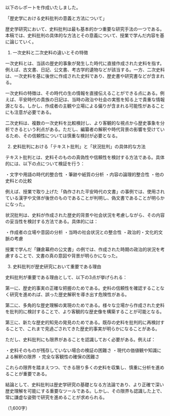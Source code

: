 以下のレポートを作成いたしました。

「歴史学における史料批判の意義と方法について」

歴史学研究において、史料批判は最も基本的かつ重要な研究手法の一つである。本稿では、史料批判の具体的な方法とその意義について、授業で学んだ内容を基に論じていく。

1. 一次史料と二次史料の違いとその特徴

一次史料とは、当該の歴史的事象が発生した時代に直接作成された史料を指す。例えば、古文書、日記、公文書、考古学的遺物などが該当する。一方、二次史料は、一次史料を基に後世に作成された史料であり、歴史書や研究書などが含まれる。

一次史料の特徴は、その時代の生の情報を直接伝えることができる点にある。例えば、平安時代の貴族の日記は、当時の政治や社会の実態を知る上で貴重な情報源となる。しかし、作成者の主観や立場による偏りが含まれる可能性があることにも注意が必要である。

二次史料は、複数の一次史料を比較検討し、より客観的な視点から歴史事象を分析できるという利点がある。ただし、編纂者の解釈や時代背景の影響を受けているため、その信頼性については慎重な検討が必要となる。

2. 史料批判における「テキスト批判」と「状況批判」の具体的な方法

テキスト批判とは、史料そのものの真偽性や信頼性を検討する方法である。具体的には、以下の点について検証を行う：

・文字や用語の時代的整合性
・筆跡や紙質の分析
・内容の論理的整合性
・他の史料との比較

例えば、授業で取り上げた「偽作された平安時代の文書」の事例では、使用されている漢字や文体が後世のものであることが判明し、偽文書であることが明らかになった。

状況批判は、史料が作成された歴史的背景や社会状況を考慮しながら、その内容の妥当性を検討する方法である。具体的には：

・作成者の立場や意図の分析
・当時の社会状況との整合性
・政治的・文化的文脈の考慮

授業で学んだ「鎌倉幕府の公文書」の例では、作成された時期の政治的状況を考慮することで、文書の真の意図や背景が明らかになった。

3. 史料批判が歴史研究において重要である理由

史料批判が重要である理由として、以下の3点が挙げられる：

第一に、歴史的事実の正確な把握のためである。史料の信頼性を確認することなく研究を進めれば、誤った歴史解釈を導き出す危険性がある。

第二に、多角的な歴史理解の実現のためである。様々な立場から作成された史料を批判的に検討することで、より客観的な歴史像を構築することが可能となる。

第三に、新たな歴史的知見の発見のためである。既存の史料を批判的に再検討することで、これまで見過ごされてきた歴史的事実が明らかになることがある。

ただし、史料批判にも限界があることを認識しておく必要がある。例えば：

・史料そのものが残存していない場合の検証の困難さ
・現代の価値観や知識による解釈の限界
・完全な客観性の確保の困難さ

これらの限界を踏まえつつ、できる限り多くの史料を収集し、慎重に分析を進めることが重要である。

結論として、史料批判は歴史学研究の基礎となる方法論であり、より正確で深い歴史理解を可能にする重要なツールである。しかし、その限界も認識した上で、常に謙虚な姿勢で研究を進めることが求められる。

（1,600字）